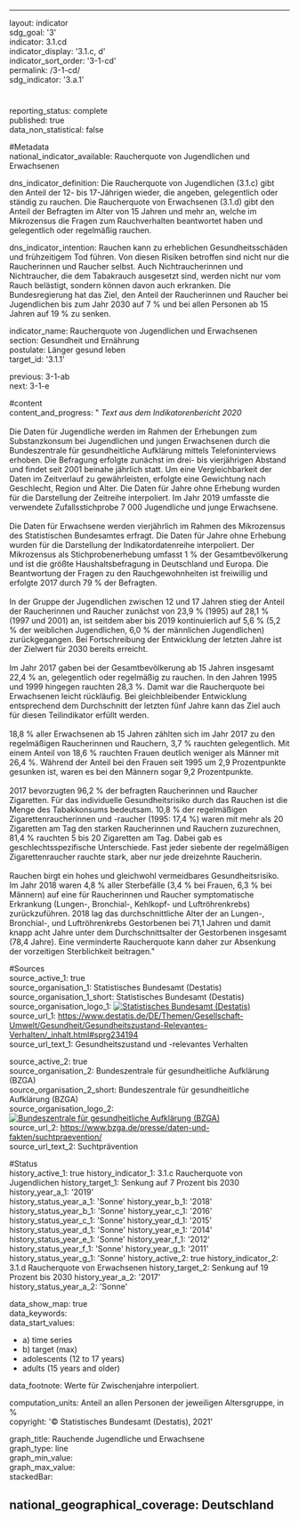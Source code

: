 ---

layout: indicator    
sdg_goal: '3'    
indicator: 3.1.cd    
indicator_display: '3.1.c, d'    
indicator_sort_order: '3-1-cd'    
permalink: /3-1-cd/    
sdg_indicator: '3.a.1'    

#    
reporting_status: complete    
published: true    
data_non_statistical: false    


#Metadata    
national_indicator_available: Raucherquote von Jugendlichen und Erwachsenen    
    
dns_indicator_definition: Die Raucherquote von Jugendlichen (3.1.c) gibt den Anteil der 12- bis 17-Jährigen wieder, die angeben, gelegentlich oder ständig zu rauchen. Die Raucherquote von Erwachsenen (3.1.d) gibt den Anteil der Befragten im Alter von 15 Jahren und mehr an, welche im Mikrozensus die Fragen zum Rauchverhalten beantwortet haben und gelegentlich oder regelmäßig rauchen.    
    
dns_indicator_intention: Rauchen kann zu erheblichen Gesundheitsschäden und frühzeitigem Tod führen. Von diesen Risiken betroffen sind nicht nur die Raucherinnen und Raucher selbst. Auch Nichtraucherinnen und Nichtraucher, die dem Tabakrauch ausgesetzt sind, werden nicht nur vom Rauch belästigt, sondern können davon auch erkranken. Die Bundesregierung hat das Ziel, den Anteil der Raucherinnen und Raucher bei Jugendlichen bis zum Jahr 2030 auf 7 % und bei allen Personen ab 15 Jahren auf 19 % zu senken.    
    
indicator_name: Raucherquote von Jugendlichen und Erwachsenen    
section: Gesundheit und Ernährung    
postulate: Länger gesund leben    
target_id: '3.1.1'    
    
previous: 3-1-ab    
next: 3-1-e    
    
#content    
content_and_progress: "<i> Text aus dem Indikatorenbericht 2020</i><br><br>Die Daten für Jugendliche werden im Rahmen der Erhebungen zum Substanzkonsum bei Jugendlichen und jungen Erwachsenen durch die Bundeszentrale für gesundheitliche Aufklärung mittels Telefoninterviews erhoben. Die Befragung erfolgte zunächst im drei- bis vierjährigen Abstand und findet seit 2001 beinahe jährlich statt. Um eine Vergleichbarkeit der Daten im Zeitverlauf zu gewährleisten, erfolgte eine Gewichtung nach Geschlecht, Region und Alter. Die Daten für Jahre ohne Erhebung wurden für die Darstellung der Zeitreihe interpoliert. Im Jahr 2019 umfasste die verwendete Zufallsstichprobe 7 000 Jugendliche und junge Erwachsene.<br><br>Die Daten für Erwachsene werden vierjährlich im Rahmen des Mikrozensus des Statistischen Bundesamtes erfragt. Die Daten für Jahre ohne Erhebung wurden für die Darstellung der Indikatordatenreihe interpoliert. Der Mikrozensus als Stichprobenerhebung umfasst 1 % der Gesamtbevölkerung und ist die größte Haushaltsbefragung in Deutschland und Europa. Die Beantwortung der Fragen zu den Rauchgewohnheiten ist freiwillig und erfolgte 2017 durch 79 % der Befragten.<br><br>In der Gruppe der Jugendlichen zwischen 12 und 17 Jahren stieg der Anteil der Raucherinnen und Raucher zunächst von 23,9 % (1995) auf 28,1 % (1997 und 2001) an, ist seitdem aber bis 2019 kontinuierlich auf 5,6 % (5,2 % der weiblichen Jugendlichen, 6,0 % der männlichen Jugendlichen) zurückgegangen. Bei Fortschreibung der Entwicklung der letzten Jahre ist der Zielwert für 2030 bereits erreicht.<br><br>Im Jahr 2017 gaben bei der Gesamtbevölkerung ab 15 Jahren insgesamt 22,4 % an, gelegentlich oder regelmäßig zu rauchen. In den Jahren 1995 und 1999 hingegen rauchten 28,3 %. Damit war die Raucherquote bei Erwachsenen leicht rückläufig. Bei gleichbleibender Entwicklung entsprechend dem Durchschnitt der letzten fünf Jahre kann das Ziel auch für diesen Teilindikator erfüllt werden.<br><br>18,8 % aller Erwachsenen ab 15 Jahren zählten sich im Jahr 2017 zu den regelmäßigen Raucherinnen und Rauchern, 3,7 % rauchten gelegentlich. Mit einem Anteil von 18,6 % rauchten Frauen deutlich weniger als Männer mit 26,4 %. Während der Anteil bei den Frauen seit 1995 um 2,9 Prozentpunkte gesunken ist, waren es bei den Männern sogar 9,2 Prozentpunkte.<br><br>2017 bevorzugten 96,2 % der befragten Raucherinnen und Raucher Zigaretten. Für das individuelle Gesundheitsrisiko durch das Rauchen ist die Menge des Tabakkonsums bedeutsam. 10,8 % der regelmäßigen Zigarettenraucherinnen und -raucher (1995: 17,4 %) waren mit mehr als 20 Zigaretten am Tag den starken Raucherinnen und Rauchern zuzurechnen, 81,4 % rauchten 5 bis 20 Zigaretten am Tag. Dabei gab es geschlechtsspezifische Unterschiede. Fast jeder siebente der regelmäßigen Zigarettenraucher rauchte stark, aber nur jede dreizehnte Raucherin.<br><br>Rauchen birgt ein hohes und gleichwohl vermeidbares Gesundheitsrisiko. Im Jahr 2018 waren 4,8 % aller Sterbefälle (3,4 % bei Frauen, 6,3 % bei Männern) auf eine für Raucherinnen und Raucher symptomatische Erkrankung (Lungen-, Bronchial-, Kehlkopf- und Luftröhrenkrebs) zurückzuführen. 2018 lag das durchschnittliche Alter der an Lungen-, Bronchial-, und Luftröhrenkrebs Gestorbenen bei 71,1 Jahren und damit knapp acht Jahre unter dem Durchschnittsalter der Gestorbenen insgesamt (78,4 Jahre). Eine verminderte Raucherquote kann daher zur Absenkung der vorzeitigen Sterblichkeit beitragen."    
    
#Sources    
source_active_1: true                    
source_organisation_1: Statistisches Bundesamt (Destatis)                    
source_organisation_1_short: Statistisches Bundesamt (Destatis)                    
source_organisation_logo_1: <a href="https://www.destatis.de/DE/Home/_inhalt.html"><img src="https://g205sdgs.github.io/sdg-indicators/public/logos/destatis.png" alt=" Statistisches Bundesamt (Destatis)" title="Klicken Sie hier um zu der Homepage der Organisation zu gelangen" /></a>                    
source_url_1: https://www.destatis.de/DE/Themen/Gesellschaft-Umwelt/Gesundheit/Gesundheitszustand-Relevantes-Verhalten/_inhalt.html#sprg234194                        
source_url_text_1: Gesundheitszustand und -relevantes Verhalten                        

source_active_2: true                    
source_organisation_2: Bundeszentrale für gesundheitliche Aufklärung (BZGA)                    
source_organisation_2_short: Bundeszentrale für gesundheitliche Aufklärung (BZGA)                    
source_organisation_logo_2: <a href="https://www.bzga.de/"><img src="https://g205sdgs.github.io/sdg-indicators/public/logos/bzga.png" alt=" Bundeszentrale für gesundheitliche Aufklärung (BZGA)" title="Klicken Sie hier um zu der Homepage der Organisation zu gelangen" /></a>                    
source_url_2: https://www.bzga.de/presse/daten-und-fakten/suchtpraevention/                        
source_url_text_2: Suchtprävention                        
    
#Status    
history_active_1: true
history_indicator_1: 3.1.c Raucherquote von Jugendlichen
history_target_1:  Senkung auf 7 Prozent bis 2030
history_year_a_1: '2019'                            
history_status_year_a_1: 'Sonne'
history_year_b_1: '2018'                            
history_status_year_b_1: 'Sonne'
history_year_c_1: '2016'                            
history_status_year_c_1: 'Sonne'
history_year_d_1: '2015'                            
history_status_year_d_1: 'Sonne'
history_year_e_1: '2014'                            
history_status_year_e_1: 'Sonne'
history_year_f_1: '2012'                            
history_status_year_f_1: 'Sonne'
history_year_g_1: '2011'                            
history_status_year_g_1: 'Sonne'
history_active_2: true
history_indicator_2: 3.1.d Raucherquote von Erwachsenen
history_target_2:  Senkung auf 19 Prozent bis 2030
history_year_a_2: '2017'                            
history_status_year_a_2: 'Sonne'    

data_show_map: true    
data_keywords:    
data_start_values:     
- a) time series
- b) target (max)
- adolescents (12 to 17 years)
- adults (15 years and older)
    
data_footnote: Werte für Zwischenjahre interpoliert.    
    
computation_units: Anteil an allen Personen der jeweiligen Altersgruppe, in %    
copyright: '&copy; Statistisches Bundesamt (Destatis), 2021'
    
graph_title: Rauchende Jugendliche und Erwachsene    
graph_type: line    
graph_min_value:     
graph_max_value:     
stackedBar:    

national_geographical_coverage: Deutschland    
---    